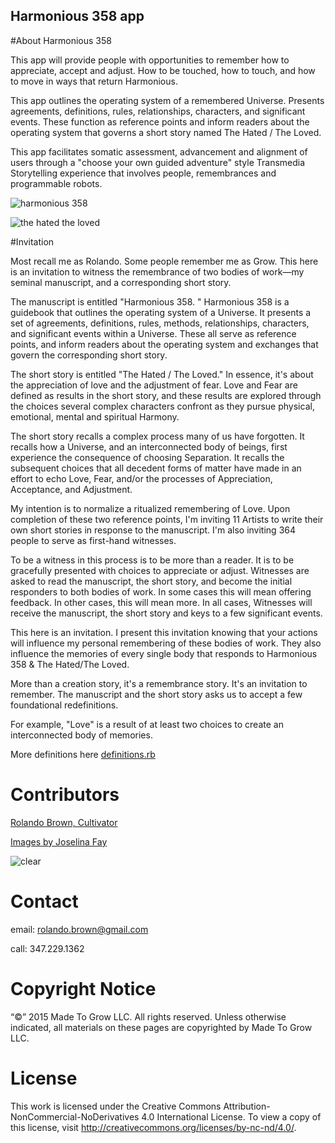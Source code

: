 Harmonious 358 app
---

#About Harmonious 358

This app will provide people with opportunities to remember how to appreciate, accept and adjust. How to be touched, how to touch, and how to move in ways that return Harmonious.

This app outlines the operating system of a remembered Universe. Presents agreements, definitions, rules, relationships, characters, and significant events. These function as reference points and inform readers about the operating system that governs a short story named The Hated / The Loved. 

This app facilitates somatic assessment, advancement and alignment of users through a "choose your own guided adventure" style Transmedia Storytelling experience that involves people, remembrances and programmable robots.

![harmonious 358](https://raw.githubusercontent.com/rolandobrown/harmonious358/student/img/harmonious358.jpg?raw=true)

![the hated the loved](https://raw.githubusercontent.com/rolandobrown/harmonious358/student/img/the-hated-the-loved.jpg?raw=true)

#Invitation

Most recall me as Rolando. Some people remember me as Grow.
This here is an invitation to witness the remembrance of two bodies of work—my seminal manuscript, and a corresponding short story.

The manuscript is entitled "Harmonious 358. " Harmonious 358 is a guidebook that outlines the operating system of a Universe. It presents a set of agreements, definitions, rules, methods, relationships, characters, and significant events within a Universe. These all serve as reference points, and inform readers about the operating system and exchanges that govern the corresponding short story.

The short story is entitled "The Hated / The Loved." In essence, it's about the appreciation of love and the adjustment of fear. Love and Fear are defined as results in the short story, and these results are explored through the choices several complex characters confront as they pursue physical, emotional, mental and spiritual Harmony. 

The short story recalls a complex process many of us have forgotten. It recalls how a Universe, and an interconnected body of beings, first experience the consequence of choosing Separation. It recalls the subsequent choices that all decedent forms of matter have made in an effort to echo Love, Fear, and/or the processes of Appreciation, Acceptance, and Adjustment. 

My intention is to normalize a ritualized remembering of Love. Upon completion of these two reference points, I'm inviting 11 Artists to write their own short stories in response to the manuscript. I'm also inviting 364 people to serve as first-hand witnesses.

To be a witness in this process is to be more than a reader. It is to be gracefully presented with choices to appreciate or adjust. Witnesses are asked to read the manuscript, the short story, and become the initial responders to both bodies of work. In some cases this will mean offering feedback. In other cases, this will mean more. In all cases, Witnesses will receive the manuscript, the short story and keys to a few significant events.
   
This here is an invitation. I present this invitation knowing that your actions will influence my personal remembering of these bodies of work. They also influence the memories of every single body that responds to Harmonious 358 & The Hated/The Loved.

More than a creation story, it's a remembrance story. It's an invitation to remember. The manuscript and the short story asks us to accept a few foundational redefinitions.

For example, "Love" is a result of at least two choices to create an interconnected body of memories.

More definitions here [definitions.rb](definitions.rb)

# Contributors

[Rolando Brown, Cultivator](https://github.com/rolandobrown)

[Images by Joselina Fay](https://twitter.com/joselinafay)

![clear](https://raw.githubusercontent.com/rolandobrown/harmonious358/student/img/clear.png?raw=true)

# Contact

email: rolando.brown@gmail.com

call: 347.229.1362

# Copyright Notice

“&copy;” 2015 Made To Grow LLC. All rights reserved. Unless otherwise indicated, all materials on these pages are copyrighted by Made To Grow LLC.

# License

This work is licensed under the Creative Commons Attribution-NonCommercial-NoDerivatives 4.0 International License. To view a copy of this license, visit http://creativecommons.org/licenses/by-nc-nd/4.0/.
